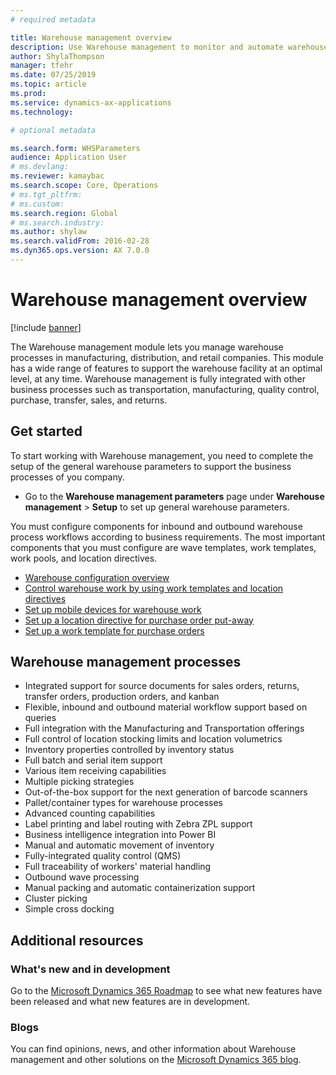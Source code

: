 ```yaml
---
# required metadata

title: Warehouse management overview
description: Use Warehouse management to monitor and automate warehouse processes. 
author: ShylaThompson
manager: tfehr
ms.date: 07/25/2019
ms.topic: article
ms.prod: 
ms.service: dynamics-ax-applications
ms.technology: 

# optional metadata

ms.search.form: WHSParameters
audience: Application User
# ms.devlang: 
ms.reviewer: kamaybac
ms.search.scope: Core, Operations
# ms.tgt_pltfrm: 
# ms.custom: 
ms.search.region: Global
# ms.search.industry: 
ms.author: shylaw
ms.search.validFrom: 2016-02-28
ms.dyn365.ops.version: AX 7.0.0
---
```

# Warehouse management overview

[!include [banner](../includes/banner.md)]

The Warehouse management module lets you manage warehouse processes in manufacturing, distribution, and retail companies. This module has a wide range of features to support the warehouse facility at an optimal level, at any time. Warehouse management is fully integrated with other business processes such as transportation, manufacturing, quality control, purchase, transfer, sales, and returns.

## Get started
To start working with Warehouse management, you need to complete the setup of the general warehouse parameters to support the business processes of you company.

- Go to the **Warehouse management parameters** page under **Warehouse management** > **Setup** to set up general warehouse parameters.

You must configure components for inbound and outbound warehouse process workflows according to business requirements. The most important components that you must configure are wave templates, work templates, work pools, and location directives.

- [Warehouse configuration overview](warehouse-configuration.md)
- [Control warehouse work by using work templates and location directives](control-warehouse-location-directives.md)
- [Set up mobile devices for warehouse work](configure-mobile-devices-warehouse.md)
- [Set up a location directive for purchase order put-away](../transportation/tasks/set-up-location-directive-purchase-order-put-away.md)
- [Set up a work template for purchase orders](./tasks/set-up-work-template-purchase-orders.md)

## Warehouse management processes
- Integrated support for source documents for sales orders, returns, transfer orders, production orders, and kanban  
- Flexible, inbound and outbound material workflow support based on queries
- Full integration with the Manufacturing and Transportation offerings
- Full control of location stocking limits and location volumetrics
- Inventory properties controlled by inventory status
- Full batch and serial item support
- Various item receiving capabilities
- Multiple picking strategies
- Out-of-the-box support for the next generation of barcode scanners
- Pallet/container types for warehouse processes
- Advanced counting capabilities
- Label printing and label routing with Zebra ZPL support
- Business intelligence integration into Power BI
- Manual and automatic movement of inventory
- Fully-integrated quality control (QMS)
- Full traceability of workers' material handling
- Outbound wave processing
- Manual packing and automatic containerization support
- Cluster picking
- Simple cross docking

## Additional resources
### What's new and in development
Go to the [Microsoft Dynamics 365 Roadmap](https://roadmap.dynamics.com/) to see what new features have been released and what new features are in development.

### Blogs
You can find opinions, news, and other information about Warehouse management and other solutions on the [Microsoft Dynamics 365 blog](https://community.dynamics.com/b/msftdynamicsblog).


 

